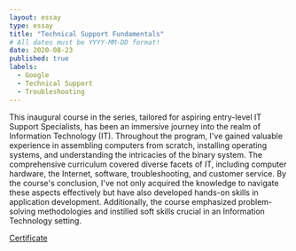 ```yaml
---
layout: essay
type: essay
title: "Technical Support Fundamentals"
# All dates must be YYYY-MM-DD format!
date: 2020-08-23
published: true
labels:
  - Google
  - Technical Support
  - Troubleshooting
---
```


This inaugural course in the series, tailored for aspiring entry-level IT Support Specialists, has been an immersive journey into the realm of Information Technology (IT). Throughout the program, I've gained valuable experience in assembling computers from scratch, installing operating systems, and understanding the intricacies of the binary system. The comprehensive curriculum covered diverse facets of IT, including computer hardware, the Internet, software, troubleshooting, and customer service. By the course's conclusion, I've not only acquired the knowledge to navigate these aspects effectively but have also developed hands-on skills in application development. Additionally, the course emphasized problem-solving methodologies and instilled soft skills crucial in an Information Technology setting. 

<a href="technicalsupport.pdf">Certificate</a>
